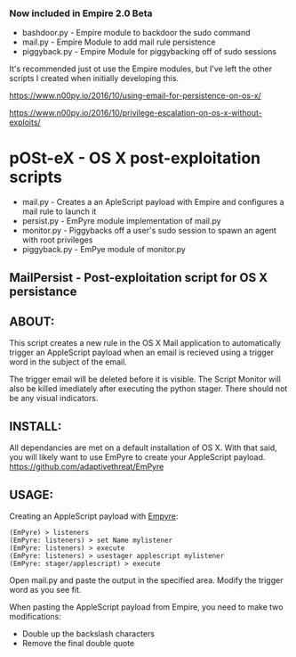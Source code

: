 ### Now included in Empire 2.0 Beta
- bashdoor.py - Empire module to backdoor the sudo command
- mail.py - Empire Module to add mail rule persistence 
- piggyback.py - Empire Module for piggybacking off of sudo sessions

It's recommended just ot use the Empire modules, but I've left the other scripts I created when initially developing this.  

https://www.n00py.io/2016/10/using-email-for-persistence-on-os-x/

https://www.n00py.io/2016/10/privilege-escalation-on-os-x-without-exploits/

# pOSt-eX - OS X post-exploitation scripts
- mail.py - Creates a an ApleScript payload with Empire and configures a mail rule to launch it
- persist.py - EmPyre module implementation of mail.py
- monitor.py - Piggybacks off a user's sudo session to spawn an agent with root privileges 
- piggyback.py - EmPye module of monitor.py

## MailPersist - Post-exploitation script for OS X persistance 

## ABOUT:
This script creates a new rule in the OS X Mail application to automatically trigger an AppleScript payload when an email is recieved using a trigger word in the subject of the email.

The trigger email will be deleted before it is visible.  The Script Monitor will also be killed imediately after executing the python stager. There should not be any visual indicators. 

## INSTALL:

All dependancies are met on a default installation of OS X.  With that said, you will likely want to use EmPyre to create your AppleScript payload. 
https://github.com/adaptivethreat/EmPyre

## USAGE:
Creating an AppleScript payload with [Empyre](https://github.com/adaptivethreat/EmPyre):
```
(EmPyre) > listeners
(EmPyre: listeners) > set Name mylistener
(EmPyre: listeners) > execute
(EmPyre: listeners) > usestager applescript mylistener
(EmPyre: stager/applescript) > execute
```
Open mail.py and paste the output in the specified area.  Modify the trigger word as you see fit.  

When pasting the AppleScript payload from Empire, you need to make two modifications:
- Double up the backslash characters
- Remove the final double quote 


